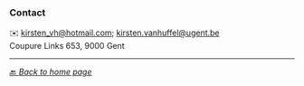 ### Contact

✉️ kirsten_vh@hotmail.com; kirsten.vanhuffel@ugent.be <br> 
Coupure Links 653, 9000 Gent

---------------------------
 
  [🔙 *Back to home page*](https://kirstvh.github.io)
 
